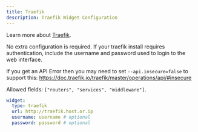 ```yaml
---
title: Traefik
description: Traefik Widget Configuration
---
```


Learn more about [Traefik](https://github.com/traefik/traefik).

No extra configuration is required.
If your traefik install requires authentication, include the username and password used to login to the web interface.

If you get an API Error then you may need to set `--api.insecure=false` to support this: <https://doc.traefik.io/traefik/master/operations/api/#insecure>

Allowed fields: `["routers", "services", "middleware"]`.

```yaml
widget:
  type: traefik
  url: http://traefik.host.or.ip
  username: username # optional
  password: password # optional
```
